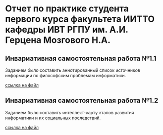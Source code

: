 # Отчет по практике студента первого курса факультета ИИТТО кафедры ИВТ РГПУ им. А.И. Герцена Мозгового Н.А.

## Инвариативная самостоятельная работа №1.1
Заданием было составить аннотированный список источников информации по философским проблемам информатики.

[ссылка на файл](https://github.com/mozgovoy/Practice/blob/master/Мозговой%20Н.%201%20курс%20ИСР%201.1.docx)

## Инвариативная самостоятельная работа №1.2
Заданием было составить интеллект-карту этапов развития информатики и их социальных последствий.

[ссылка на файл](https://github.com/mozgovoy/Practice/blob/master/Мозговой%20Н.%201%20курс%20ИСР%201.2.gif)
